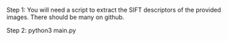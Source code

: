 Step 1: You will need a script to extract the SIFT descriptors of the provided images. There should be many on github.

Step 2: python3 main.py
